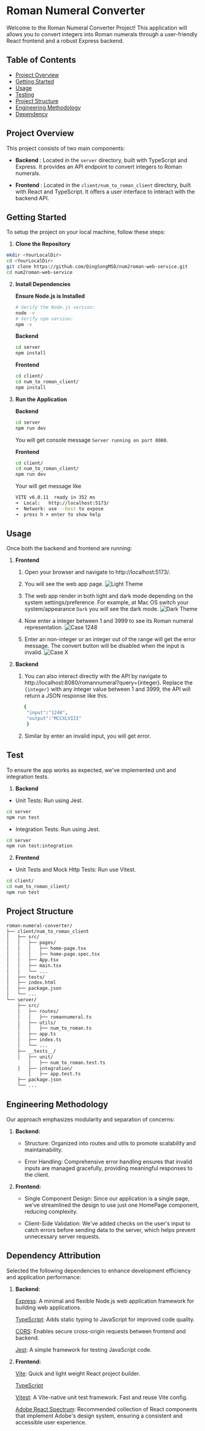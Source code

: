 # Roman Numeral Converter
Welcome to the Roman Numeral Converter Project! This application will allows you to convert integers into Roman numerals through a user-friendly React frontend and a robust Express backend.

## Table of Contents

- [Project Overview](https://github.com/QingSongMSD/num2roman-web-service?tab=readme-ov-file#project-overview)
- [Getting Started](https://github.com/QingSongMSD/num2roman-web-service?tab=readme-ov-file#getting-started)
- [Usage](https://github.com/QingSongMSD/num2roman-web-service?tab=readme-ov-file#usage)
- [Testing](https://github.com/QingSongMSD/num2roman-web-service?tab=readme-ov-file#testing)
- [Project Structure](https://github.com/QingSongMSD/num2roman-web-service?tab=readme-ov-file#project-structure)
- [Engineering Methodology](https://github.com/QingSongMSD/num2roman-web-service?tab=readme-ov-file#engineering-methodology)
- [Dependency](https://github.com/QingSongMSD/num2roman-web-service?tab=readme-ov-file#dependency)

## Project Overview

This project consists of two main components: 
- **Backend** : Located in the `server` directory, built with TypeScript and Express. It provides an API endpoint to convert integers to Roman numerals.

- **Frontend** : Located in the `client/num_to_roman_client` directory, built with React and TypeScript. It offers a user interface to interact with the backend API.

## Getting Started

To setup the project on your local machine, follow these steps: 

1. **Clone the Repository**
```bash
mkdir <YourLocalDir>
cd <YourLocalDir>
git clone https://github.com/QingSongMSD/num2roman-web-service.git
cd num2roman-web-service
```

2. **Install Dependencies**

    **Ensure Node.js is Installed**
    ```bash
    # Verify the Node.js version:
    node -v
    # Verify npm version:
    npm -v 
    ```
    **Backend** 
    ```bash
    cd server
    npm install
    ```
    **Frontend**
    ```bash
    cd client/
    cd num_to_roman_client/
    npm install
    ```

3. **Run the Application**

    **Backend** 
    ```bash
    cd server
    npm run dev
    ```
    You will get console message `Server running on port 8080`.

    **Frontend**
    ```bash
    cd client/
    cd num_to_roman_client/
    npm run dev
    ```
    Your will get message like
    ```bash
    VITE v6.0.11  ready in 352 ms
    ➜  Local:   http://localhost:5173/
    ➜  Network: use --host to expose
    ➜  press h + enter to show help
    ```

## **Usage**

Once both the backend and frontend are running: 

1. **Frontend** 

    1. Open your browser and navigate to http://localhost:5173/. 

    2. You will see the web app page. 
    ![Light Theme](images/light_theme.png)
    
    3. The web app render in both light and dark mode depending on the system settings/preference. For example, at Mac OS switch your system/appearance `Dark` you will see the dark mode.
    ![Dark Theme](images/set_dark.png)

    4. Now enter a integer between 1 and 3999 to see its Roman numeral representation. 
    ![Case 1248](images/case_1248.png)

    5. Enter an non-integer or an integer out of the range will get the error message. The convert button will be disabled when the input is invalid.
    ![Case X](images/case_x.png)

2. **Backend**

   1. You can also interact directly with the API by navigate to http://localhost:8080/romannumeral?query={integer}.
   Replace the `{integer}` with any integer value between 1 and 3999, the API will return a JSON response like this.
    ```bash
       {
        "input":"1248",
        "output":"MCCXLVIII"
        }
    ```

    2. Similar by enter an invalid input, you will get error.

## **Test**

To ensure the app works as expected, we've implemented unit and integration tests.

1. **Backend**
 - Unit Tests: Run using Jest.
 ```bash
 cd server
 npm run test
 ```
 - Integration Tests: Run using Jest.
 ```bash
 cd server
 npm run test:integration
 ```

2. **Frontend**
 - Unit Tests and Mock Http Tests: Run use Vitest.
 ```bash
 cd client/
 cd num_to_roman_client/
 npm run test
 ```


## Project Structure

```bash
roman-numeral-converter/
├── client/num_to_roman_client
│   ├── src/
│   │   ├── pages/
│   │   │   ├── home-page.tsx
│   │   │   ├── home-page.spec.tsx
│   │   ├── App.tsx
│   │   ├── main.tsx
│   │   └── ...
│   ├── tests/
│   ├── index.html
│   ├── package.json
│   └── ...
└── server/
    ├── src/
    │   ├── routes/
    │   │   ├── romannumeral.ts
    │   ├── utils/
    │   │   ├── num_to_roman.ts
    │   ├── app.ts
    │   ├── index.ts
    │   └── ...
    ├── __tests__/
    │   ├── unit/
        │   ├── num_to_roman.test.ts
    │   ├── integration/
        │   ├── app.test.ts
    ├── package.json
    └── ...
```

## **Engineering Methodology**

Our approach emphasizes modularity and separation of concerns:

1. **Backend:**

    - Structure: Organized into routes and utils to promote scalability and maintainability.

    - Error Handling: Comprehensive error handling ensures that invalid inputs are managed gracefully, providing meaningful responses to the client.

2. **Frontend:**

    - Single Component Design: Since our application is a single page, we've streamlined the design to use just one HomePage component, reducing complexity.

    - Client-Side Validation: We've added checks on the user's input to catch errors before sending data to the server, which helps prevent unnecessary server requests.

## **Dependency Attribution** 

Selected the following dependencies to enhance development efficiency and application performance:

 1. **Backend:**

    [Express](https://expressjs.com/): A minimal and flexible Node.js web application framework for building web applications.

    [TypeScript](https://www.typescriptlang.org/): Adds static typing to JavaScript for improved code quality.

    [CORS](https://developer.mozilla.org/en-US/docs/Web/HTTP/CORS): Enables secure cross-origin requests between frontend and backend.

    [Jest](https://jestjs.io/): A simple framework for testing JavaScript code.

 2. **Frontend:**

    [Vite](https://vite.dev/guide/): Quick and light weight React project builder.

    [TypeScript](https://www.typescriptlang.org/)

    [Vitest](https://vitest.dev/): A Vite-native unit test framework. Fast and reuse Vite config.

    [Adobe React Spectrum](https://react-spectrum.adobe.com/): Recommended collection of React components that implement Adobe's design system, ensuring a consistent and accessible user experience.
